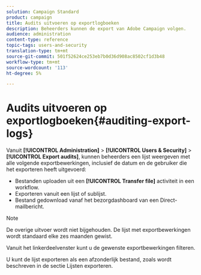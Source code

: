 ```yaml
---
solution: Campaign Standard
product: campaign
title: Audits uitvoeren op exportlogboeken
description: Beheerders kunnen de export van Adobe Campaign volgen.
audience: administration
content-type: reference
topic-tags: users-and-security
translation-type: tm+mt
source-git-commit: 501f52624ce253eb7b0d36d908ac8502cf1d3b48
workflow-type: tm+mt
source-wordcount: '113'
ht-degree: 5%

---
```



# Audits uitvoeren op exportlogboeken{#auditing-export-logs}

Vanuit **[!UICONTROL Administration]** > **[!UICONTROL Users & Security]** > **[!UICONTROL Export audits]**, kunnen beheerders een lijst weergeven met alle volgende exportbewerkingen, inclusief de datum en de gebruiker die het exporteren heeft uitgevoerd:

* Bestanden uploaden uit een **[!UICONTROL Transfer file]** activiteit in een workflow.
* Exporteren vanuit een lijst of sublijst.
* Bestand gedownload vanaf het bezorgdashboard van een Direct-mailbericht.

>[!NOTE]
>
>De overige uitvoer wordt niet bijgehouden. De lijst met exportbewerkingen wordt standaard elke zes maanden gewist.

Vanuit het linkerdeelvenster kunt u de gewenste exportbewerkingen filteren.

U kunt de lijst exporteren als een afzonderlijk bestand, zoals wordt beschreven in de sectie Lijsten [](../../automating/using/exporting-lists.md) exporteren.
